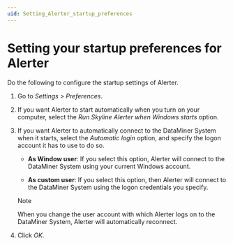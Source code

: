 ```yaml
---
uid: Setting_Alerter_startup_preferences
---
```


# Setting your startup preferences for Alerter

Do the following to configure the startup settings of Alerter.

1. Go to *Settings \> Preferences*.

1. If you want Alerter to start automatically when you turn on your computer, select the *Run Skyline Alerter when Windows starts* option.

1. If you want Alerter to automatically connect to the DataMiner System when it starts, select the *Automatic login* option, and specify the logon account it has to use to do so.

    - **As Window user**: If you select this option, Alerter will connect to the DataMiner System using your current Windows account.

    - **As custom user**: If you select this option, then Alerter will connect to the DataMiner System using the logon credentials you specify.

    > [!NOTE]
    > When you change the user account with which Alerter logs on to the DataMiner System, Alerter will automatically reconnect.

1. Click *OK*.
